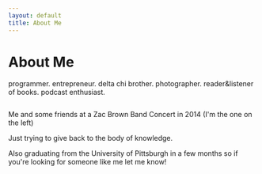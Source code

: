 ```yaml
---
layout: default
title: About Me
---
```


<div class="post">
  <h1 class="pageTitle">About Me</h1>
  <p class="intro">programmer. entrepreneur. delta chi brother. photographer. reader&listener of books. podcast enthusiast.</p>
  <img src="{{ site.url }}/assets/img/ZBB.jpg" alt="">
  <p>Me and some friends at a Zac Brown Band Concert in 2014 (I'm the one on the left)</p>
  <p>Just trying to give back to the body of knowledge.</p>
  <p>Also graduating from the University of Pittsburgh in a few months so if you're looking for someone like me let me know!</p>
</div>
